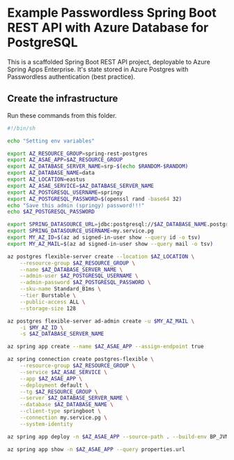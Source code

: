 # Example Passwordless Spring Boot REST API with Azure Database for PostgreSQL

This is a scaffolded Spring Boot REST API project, deployable to Azure Spring Apps Enterprise. It's state stored in Azure Postgres with Passwordless authentication (best practice).

## Create the infrastructure

Run these commands from this folder.

```bash
#!/bin/sh

echo "Setting env variables"

export AZ_RESOURCE_GROUP=spring-rest-postgres
export AZ_ASAE_APP=$AZ_RESOURCE_GROUP
export AZ_DATABASE_SERVER_NAME=srp-$(echo $RANDOM-$RANDOM)
export AZ_DATABASE_NAME=data
export AZ_LOCATION=eastus
export AZ_ASAE_SERVICE=$AZ_DATABASE_SERVER_NAME
export AZ_POSTGRESQL_USERNAME=springy
export AZ_POSTGRESQL_PASSWORD=$(openssl rand -base64 32)
echo "Save this admin (springy) password!!!"
echo $AZ_POSTGRESQL_PASSWORD

export SPRING_DATASOURCE_URL=jdbc:postgresql://$AZ_DATABASE_NAME.postgres.database.azure.com:5432/$AZ_DATABASE_NAME
export SPRING_DATASOURCE_USERNAME=my.service.pg
export MY_AZ_ID=$(az ad signed-in-user show --query id -o tsv)
export MY_AZ_MAIL=$(az ad signed-in-user show --query mail -o tsv)

az postgres flexible-server create --location $AZ_LOCATION \
    --resource-group $AZ_RESOURCE_GROUP \
    --name $AZ_DATABASE_SERVER_NAME \
    --admin-user $AZ_POSTGRESQL_USERNAME \
    --admin-password $AZ_POSTGRESQL_PASSWORD \
    --sku-name Standard_B1ms \
    --tier Burstable \
    --public-access ALL \
    --storage-size 128

az postgres flexible-server ad-admin create -u $MY_AZ_MAIL \
    -i $MY_AZ_ID \
    -s $AZ_DATABASE_SERVER_NAME

az spring app create --name $AZ_ASAE_APP --assign-endpoint true

az spring connection create postgres-flexible \
    --resource-group $AZ_RESOURCE_GROUP \
    --service $AZ_ASAE_SERVICE \
    --app $AZ_ASAE_APP \
    --deployment default \
    --tg $AZ_RESOURCE_GROUP \
    --server $AZ_DATABASE_SERVER_NAME \
    --database $AZ_DATABASE_NAME \
    --client-type springboot \
    --connection my.service.pg \
    --system-identity

az spring app deploy -n $AZ_ASAE_APP --source-path . --build-env BP_JVM_VERSION=17

az spring app show -n $AZ_ASAE_APP --query properties.url

```